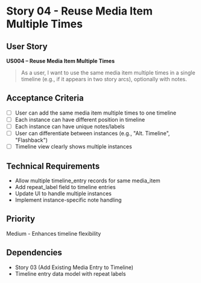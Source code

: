 # Story 04 - Reuse Media Item Multiple Times

## User Story
**US004 – Reuse Media Item Multiple Times**
> As a user, I want to use the same media item multiple times in a single timeline (e.g., if it appears in two story arcs), optionally with notes.

## Acceptance Criteria
- [ ] User can add the same media item multiple times to one timeline
- [ ] Each instance can have different position in timeline
- [ ] Each instance can have unique notes/labels
- [ ] User can differentiate between instances (e.g., "Alt. Timeline", "Flashback")
- [ ] Timeline view clearly shows multiple instances

## Technical Requirements
- Allow multiple timeline_entry records for same media_item
- Add repeat_label field to timeline entries
- Update UI to handle multiple instances
- Implement instance-specific note handling

## Priority
Medium - Enhances timeline flexibility

## Dependencies
- Story 03 (Add Existing Media Entry to Timeline)
- Timeline entry data model with repeat labels
